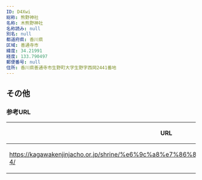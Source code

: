 ```yaml
---
ID: D4Xwi
総称: 熊野神社
名称: 木熊野神社
名称読み: null
別名: null
都道府県: 香川県
区域: 善通寺市
緯度: 34.21991
経度: 133.790497
郵便番号: null
住所: 香川県善通寺市生野町大字生野字西岡2441番地
---
```


## その他

### 参考URL

| URL                                                                                     | 説明   |
| --------------------------------------------------------------------------------------- | ------ |
| https://kagawakenjinjacho.or.jp/shrine/%e6%9c%a8%e7%86%8a%e9%87%8e%e7%a5%9e%e7%a4%be-4/ | 神社庁 |
